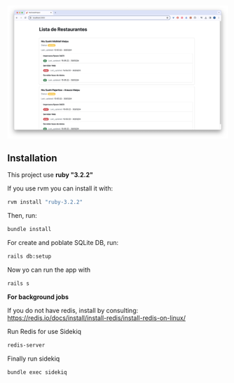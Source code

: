 
![alt text](https://github.com/scerdam/niu_foods_project/blob/main/Screenshot%202024-03-30%20at%2015.07.18.png?raw=true)

## Installation

This project use **ruby "3.2.2"**

If you use rvm you can install it with:

```bash
rvm install "ruby-3.2.2"
```

Then, run:

```bash
bundle install
```

For create and poblate SQLite DB, run:
```bash
rails db:setup
```

Now yo can run the app with
```bash
rails s
```

**For background jobs**

If you do not have redis, install by consulting: https://redis.io/docs/install/install-redis/install-redis-on-linux/

Run Redis for use Sidekiq
```bash
redis-server
```

Finally run sidekiq
```bash
bundle exec sidekiq
```

